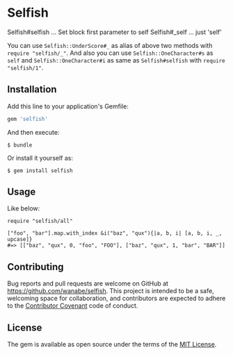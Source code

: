 # Selfish

Selfish#selfish ... Set block first parameter to self
Selfish#_self   ... just 'self'

You can use `Selfish::UnderScore#_` as alias of above two methods with `require "selfish/_"`.
And also you can use `Selfish::OneCharacter#s` as `self` and `Selfish::OneCharacter#i` as same as `Selfish#selfish`
with `require "selfish/1"`.

## Installation

Add this line to your application's Gemfile:

```ruby
gem 'selfish'
```

And then execute:

    $ bundle

Or install it yourself as:

    $ gem install selfish

## Usage

Like below:

```
require "selfish/all"

["foo", "bar"].map.with_index &i("baz", "qux"){|a, b, i| [a, b, i, _, upcase]}
#=> [["baz", "qux", 0, "foo", "FOO"], ["baz", "qux", 1, "bar", "BAR"]]
```

## Contributing

Bug reports and pull requests are welcome on GitHub at https://github.com/wanabe/selfish. This project is intended to be a safe, welcoming space for collaboration, and contributors are expected to adhere to the [Contributor Covenant](contributor-covenant.org) code of conduct.


## License

The gem is available as open source under the terms of the [MIT License](http://opensource.org/licenses/MIT).

